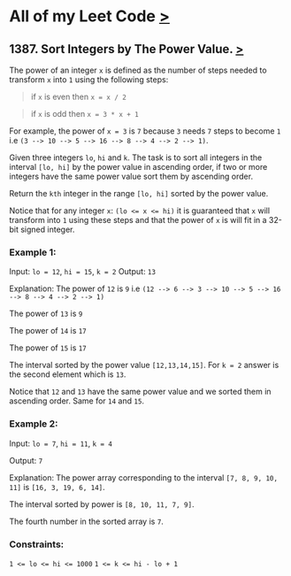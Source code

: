 # All of my Leet Code [>](https://leetcode.com/njorogetimk/)

## 1387. Sort Integers by The Power Value. [>](https://leetcode.com/problems/sort-integers-by-the-power-value/)

The power of an integer `x` is defined as the number of steps needed to transform `x` into `1` using the following steps:

> if `x` is even then `x = x / 2`

> if `x` is odd then `x = 3 * x + 1`

For example, the power of `x = 3` is `7` because `3` needs `7` steps to become `1` i.e `(3 --> 10 --> 5 --> 16 --> 8 --> 4 --> 2 --> 1)`.

Given three integers `lo`, `hi` and `k`. The task is to sort all integers in the interval `[lo, hi]` by the power value in ascending order, if two or more integers have the same power value sort them by ascending order.

Return the `kth` integer in the range `[lo, hi]` sorted by the power value.

Notice that for any integer `x`: `(lo <= x <= hi)` it is guaranteed that `x` will transform into `1` using these steps and that the power of `x` is will fit in a 32-bit signed integer.

### Example 1:

Input: `lo = 12`, `hi = 15`, `k = 2`
Output: `13`

Explanation: The power of `12` is `9` i.e `(12 --> 6 --> 3 --> 10 --> 5 --> 16 --> 8 --> 4 --> 2 --> 1)`

The power of `13` is `9`

The power of `14` is `17`

The power of `15` is `17`

The interval sorted by the power value `[12,13,14,15]`. For `k = 2` answer is the second element which is `13`.

Notice that `12` and `13` have the same power value and we sorted them in ascending order. Same for `14` and `15`.

### Example 2:

Input: `lo = 7`, `hi = 11`, `k = 4`

Output: `7`

Explanation: The power array corresponding to the interval `[7, 8, 9, 10, 11]` is `[16, 3, 19, 6, 14]`.

The interval sorted by power is `[8, 10, 11, 7, 9]`.

The fourth number in the sorted array is `7`.

### Constraints:

`1 <= lo <= hi <= 1000`
`1 <= k <= hi - lo + 1`
